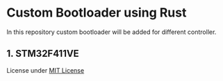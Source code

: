 # Custom Bootloader using Rust
In this repository custom bootloader will be added for different controller.
## 1. STM32F411VE

License under [MIT License](LICENSE)

